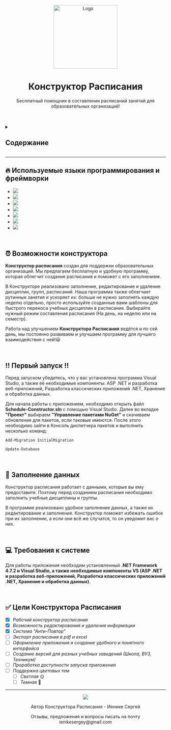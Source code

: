 <br />
<div align="center">
  <a href="https://github.com/Admiral271/Full-Schedule/">
    <img src="https://avatars.mds.yandex.net/i?id=5d7baf25e9e80ce29487c8faea5e1073363cfed7-9709264-images-thumbs&n=13" alt="Logo" width="200" height="200">
  </a>

  <h1 align="center">Конструктор Расписания</h1>

  <p align="center">
    Бесплатный помощник в составлении расписаний занятий для образовательных организаций!
  </p>
  </br>
  </br>
</div>

<details>
  <summary><h2>Содержание</h2></summary>
  <ol>
    <li><a href="#fire-используемые-языки-программирования-и-фреймворки">Используемые языки программирования и фреймворки</a></li>
    <li><a href="#alarm_clock-возможности-конструктора">Возможности конструктора</a></li>
    <li><a href="#bangbang-первый-запуск-bangbang">Первый запуск</a></li>
    <li><a href="#newspaper-заполнение-данных">Заполнение данных</a></li>
    <li><a href="#computer-требования-к-системе">Требования к системе</a></li>
    <li><a href="#white_check_mark-цели-конструктора-расписания">Цели Конструктора Расписания</a></li>
  </ol>
</details>

---

## :fire: **Используемые языки программирования и фреймворки**

<ul>
<li>
  <a href="https://github.com/Admiral271/Schedule-Constructor"><img src="https://img.shields.io/badge/Visual%20Studio-5C2D91.svg?style=for-the-badge&logo=visual-studio&logoColor=white"></a>
</li>
<li>
  <a href="https://github.com/Admiral271/Schedule-Constructor"><img src="https://img.shields.io/badge/html5-%23E34F26.svg?style=for-the-badge&logo=html5&logoColor=white"></a>
</li>
<li>
  <a href="https://github.com/Admiral271/Schedule-Constructor"><img src="https://img.shields.io/badge/css3-%231572B6.svg?style=for-the-badge&logo=css3&logoColor=white"></a>
</li>
<li>
  <a href="https://github.com/Admiral271/Schedule-Constructor"><img src="https://img.shields.io/badge/javascript-%23323330.svg?style=for-the-badge&logo=javascript&logoColor=%23F7DF1E"></a>
</li>
<li>
  <a href="https://github.com/Admiral271/Schedule-Constructor"><img src="https://img.shields.io/badge/jquery-%230769AD.svg?style=for-the-badge&logo=jquery&logoColor=white"></a>
</li>
<li>
  <a href="https://github.com/Admiral271/Schedule-Constructor"><img src="https://img.shields.io/badge/c%23-%23239120.svg?style=for-the-badge&logo=c-sharp&logoColor=white"></a>
</li>
<li>
  <a href="https://github.com/Admiral271/Schedule-Constructor"><img src="https://img.shields.io/badge/.NET%20Foundation-blueviolet.svg"></a>
</li> 
</ul>

<br/>

## :alarm_clock: **Возможности конструктора** 

**Конструктор расписания** создан для поддержки образовательных организаций. Мы предлагаем бесплатную и удобную программу, которая облегчит создание расписания и поможет с его заполнением. 

В Конструкторе реализовано заполнение, редактирование и удаление дисциплин, групп, расписаний. Наша программа также облегчает рутинные занятия и ускоряет их: больше не нужно заполнять каждую неделю отдельно, просто используйте созданные вами шаблоны для быстрого переноса учебных дисциплин в расписание. Выбирайте нужный режим составления расписания (На день, на неделю или на семестр).

Работа над улучшением **Конструктора Расписания** ведётся и по сей день, мы постоянно развиваем и улучшаем программу для лучшего взаимодействия с ней!:smiley:

<br/>

## :bangbang: **Первый запуск** :bangbang:

Перед запуском убедитесь, что у вас установлена программа Visual Studio, а также её необходимые компоненты: ASP .NET и разработка веб-приложений, Разработка классических приложений .NET, Хранение и обработка данных.

Для начала работы с приложением, необходимо открыть файл **Schedule-Constructor.sln** с помощью Visual Studio. 
Далее во вкладке **"Проект"** выбираем **"Управление пакетами NuGet"** и скачиваем обновления для пакетов, если таковые имеются.
После этого необходимо зайти в Консоль диспетчера пакетов и выполнить несколько команд:

```
Add-Migration InitialMigration

Update-Database
```

<br/>

## :newspaper: **Заполнение данных**

Конструктор расписания работает с данными, которые вы ему предоставите. Поэтому перед созданием расписания необходимо заполнить учебные дисциплины и группы.

В программе реализовано удобное заполнение данных, а также их редактирование и заполнение. Конструктор поможет избежать ошибок при их заполнении, а если они всё же случатся, то он уведомит вас о них.

<br/>

## :computer: **Требования к системе**

Для работы приложения необходим установленный **.NET Framework 4.7.2 и Visual Studio, а также необходимые компоненты VS (ASP .NET и разработка веб-приложений, Разработка классических приложений .NET, Хранение и обработка данных)**.

<br/>

## :white_check_mark: **Цели Конструктора Расписания**

- [x] *Рабочий конструктор расписания*
- [x] *Возможность редактирования и удаления информации*
- [x] *Система "Анти-Повтор"*
- [ ] *Экспорт расписания в pdf и excel*
- [ ] *Оформление приложения и создание удобного и понятного интерфейса*
- [ ] *Создание версий для разных учебных заведений (Школа, ВУЗ, Техникум)*
- [ ] *Проработка доступности запуска приложения*
- [ ] *Поддержка цветовых тем*
    - [ ] *Светлая* :sun_with_face:
    - [ ] *Темная* :new_moon_with_face:

---
<div  align="center">
    <img src="https://media.giphy.com/media/TdjQAgDIkRsYm1HUbt/giphy.gif">
    <p>Автор Конструктора Расписания - Иенике Сергей</p>
    <p>Отзывы, предложения и вопросы писать на почту ienikesergey@gmail.com</p>
</div>
